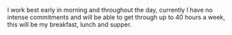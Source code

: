 I work best early in morning and throughout the day, currently I have no intense commitments and will be able to get through up to 40 hours a week, this will be my breakfast, lunch and supper.